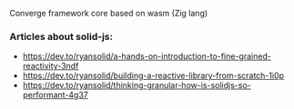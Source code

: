 Converge framework core based on wasm (Zig lang)

### Articles about solid-js:
- https://dev.to/ryansolid/a-hands-on-introduction-to-fine-grained-reactivity-3ndf
- https://dev.to/ryansolid/building-a-reactive-library-from-scratch-1i0p
- https://dev.to/ryansolid/thinking-granular-how-is-solidjs-so-performant-4g37



